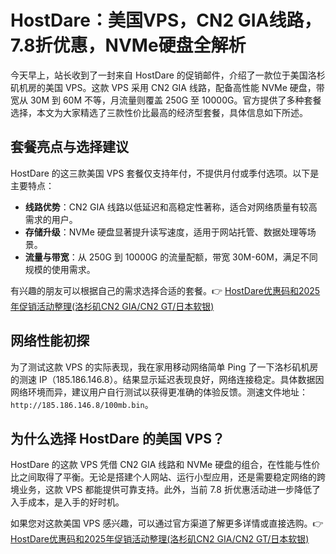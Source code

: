 # HostDare：美国VPS，CN2 GIA线路，7.8折优惠，NVMe硬盘全解析

今天早上，站长收到了一封来自 HostDare 的促销邮件，介绍了一款位于美国洛杉矶机房的美国 VPS。这款 VPS 采用 CN2 GIA 线路，配备高性能 NVMe 硬盘，带宽从 30M 到 60M 不等，月流量则覆盖 250G 至 10000G。官方提供了多种套餐选择，本文为大家精选了三款性价比最高的经济型套餐，具体信息如下所述。

## 套餐亮点与选择建议

HostDare 的这三款美国 VPS 套餐仅支持年付，不提供月付或季付选项。以下是主要特点：

- **线路优势**：CN2 GIA 线路以低延迟和高稳定性著称，适合对网络质量有较高需求的用户。
- **存储升级**：NVMe 硬盘显著提升读写速度，适用于网站托管、数据处理等场景。
- **流量与带宽**：从 250G 到 10000G 的流量配额，带宽 30M-60M，满足不同规模的使用需求。

有兴趣的朋友可以根据自己的需求选择合适的套餐。👉 [HostDare优惠码和2025年促销活动整理(洛杉矶CN2 GIA/CN2 GT/日本软银)](https://bit.ly/hostdare)

## 网络性能初探

为了测试这款 VPS 的实际表现，我在家用移动网络简单 Ping 了一下洛杉矶机房的测速 IP（185.186.146.8）。结果显示延迟表现良好，网络连接稳定。具体数据因网络环境而异，建议用户自行测试以获得更准确的体验反馈。测速文件地址：`http://185.186.146.8/100mb.bin`。

## 为什么选择 HostDare 的美国 VPS？

HostDare 的这款 VPS 凭借 CN2 GIA 线路和 NVMe 硬盘的组合，在性能与性价比之间取得了平衡。无论是搭建个人网站、运行小型应用，还是需要稳定网络的跨境业务，这款 VPS 都能提供可靠支持。此外，当前 7.8 折优惠活动进一步降低了入手成本，是入手的好时机。

如果您对这款美国 VPS 感兴趣，可以通过官方渠道了解更多详情或直接选购。👉 [HostDare优惠码和2025年促销活动整理(洛杉矶CN2 GIA/CN2 GT/日本软银)](https://bit.ly/hostdare)